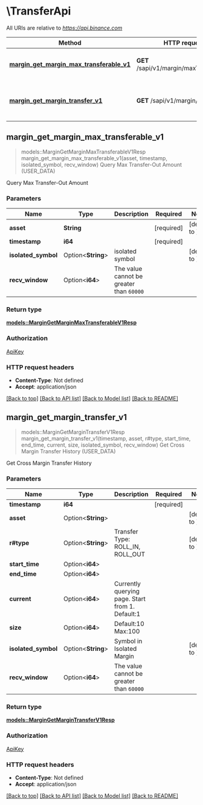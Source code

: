 # \TransferApi

All URIs are relative to *https://api.binance.com*

Method | HTTP request | Description
------------- | ------------- | -------------
[**margin_get_margin_max_transferable_v1**](TransferApi.md#margin_get_margin_max_transferable_v1) | **GET** /sapi/v1/margin/maxTransferable | Query Max Transfer-Out Amount (USER_DATA)
[**margin_get_margin_transfer_v1**](TransferApi.md#margin_get_margin_transfer_v1) | **GET** /sapi/v1/margin/transfer | Get Cross Margin Transfer History (USER_DATA)



## margin_get_margin_max_transferable_v1

> models::MarginGetMarginMaxTransferableV1Resp margin_get_margin_max_transferable_v1(asset, timestamp, isolated_symbol, recv_window)
Query Max Transfer-Out Amount (USER_DATA)

Query Max Transfer-Out Amount

### Parameters


Name | Type | Description  | Required | Notes
------------- | ------------- | ------------- | ------------- | -------------
**asset** | **String** |  | [required] |[default to ]
**timestamp** | **i64** |  | [required] |
**isolated_symbol** | Option<**String**> | isolated symbol |  |[default to ]
**recv_window** | Option<**i64**> | The value cannot be greater than `60000` |  |

### Return type

[**models::MarginGetMarginMaxTransferableV1Resp**](MarginGetMarginMaxTransferableV1Resp.md)

### Authorization

[ApiKey](../README.md#ApiKey)

### HTTP request headers

- **Content-Type**: Not defined
- **Accept**: application/json

[[Back to top]](#) [[Back to API list]](../README.md#documentation-for-api-endpoints) [[Back to Model list]](../README.md#documentation-for-models) [[Back to README]](../README.md)


## margin_get_margin_transfer_v1

> models::MarginGetMarginTransferV1Resp margin_get_margin_transfer_v1(timestamp, asset, r#type, start_time, end_time, current, size, isolated_symbol, recv_window)
Get Cross Margin Transfer History (USER_DATA)

Get Cross Margin Transfer History

### Parameters


Name | Type | Description  | Required | Notes
------------- | ------------- | ------------- | ------------- | -------------
**timestamp** | **i64** |  | [required] |
**asset** | Option<**String**> |  |  |[default to ]
**r#type** | Option<**String**> | Transfer Type: ROLL_IN, ROLL_OUT |  |[default to ]
**start_time** | Option<**i64**> |  |  |
**end_time** | Option<**i64**> |  |  |
**current** | Option<**i64**> | Currently querying page. Start from 1. Default:1 |  |
**size** | Option<**i64**> | Default:10 Max:100 |  |
**isolated_symbol** | Option<**String**> | Symbol in Isolated Margin |  |[default to ]
**recv_window** | Option<**i64**> | The value cannot be greater than `60000` |  |

### Return type

[**models::MarginGetMarginTransferV1Resp**](MarginGetMarginTransferV1Resp.md)

### Authorization

[ApiKey](../README.md#ApiKey)

### HTTP request headers

- **Content-Type**: Not defined
- **Accept**: application/json

[[Back to top]](#) [[Back to API list]](../README.md#documentation-for-api-endpoints) [[Back to Model list]](../README.md#documentation-for-models) [[Back to README]](../README.md)

